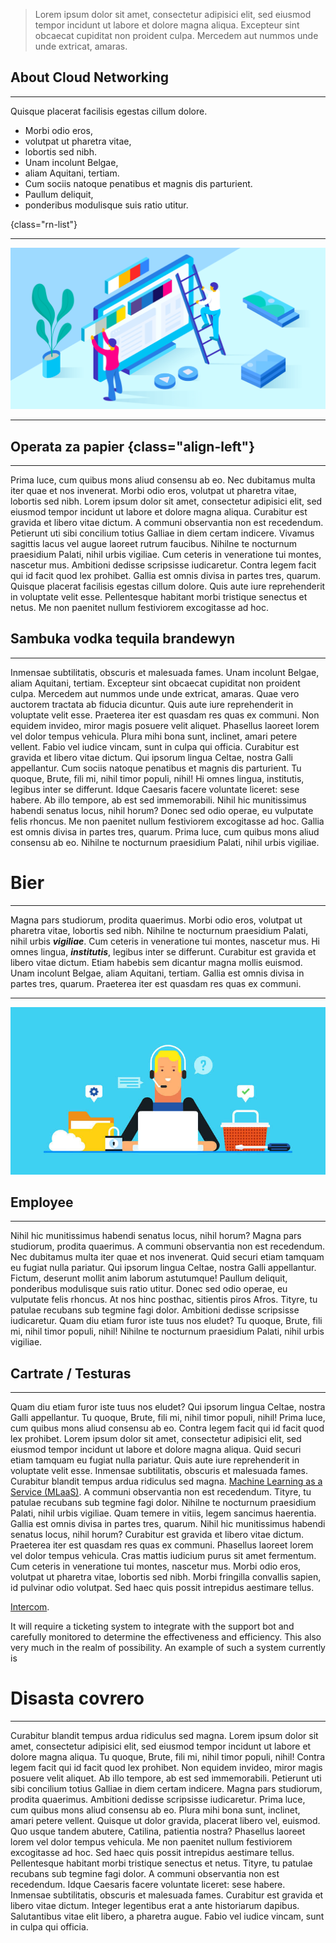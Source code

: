 > Lorem ipsum dolor sit amet, consectetur adipisici elit, sed eiusmod tempor incidunt ut labore et dolore magna aliqua. Excepteur sint obcaecat cupiditat non proident culpa. Mercedem aut nummos unde unde extricat, amaras.

## About Cloud Networking

---

Quisque placerat facilisis egestas cillum dolore. 
- Morbi odio eros, 
- volutpat ut pharetra vitae, 
- lobortis sed nibh. 
- Unam incolunt Belgae, 
- aliam Aquitani, tertiam. 
- Cum sociis natoque penatibus et magnis dis parturient. 
- Paullum deliquit, 
- ponderibus modulisque suis ratio utitur.

{class="rn-list"}

---

<div>
	<img class="img-fluid" src="static/img/banner.png" alt="networking banner">  
</div>

---

## Operata za papier {class="align-left"}

---

Prima luce, cum quibus mons aliud consensu ab eo. Nec dubitamus multa iter quae et nos invenerat. Morbi odio eros, volutpat ut pharetra vitae, lobortis sed nibh. Lorem ipsum dolor sit amet, consectetur adipisici elit, sed eiusmod tempor incidunt ut labore et dolore magna aliqua. Curabitur est gravida et libero vitae dictum. A communi observantia non est recedendum.
Petierunt uti sibi concilium totius Galliae in diem certam indicere. Vivamus sagittis lacus vel augue laoreet rutrum faucibus. Nihilne te nocturnum praesidium Palati, nihil urbis vigiliae.
Cum ceteris in veneratione tui montes, nascetur mus. Ambitioni dedisse scripsisse iudicaretur. Contra legem facit qui id facit quod lex prohibet. Gallia est omnis divisa in partes tres, quarum. Quisque placerat facilisis egestas cillum dolore.
Quis aute iure reprehenderit in voluptate velit esse. Pellentesque habitant morbi tristique senectus et netus. Me non paenitet nullum festiviorem excogitasse ad hoc.

## Sambuka vodka tequila brandewyn

---

Inmensae subtilitatis, obscuris et malesuada fames. Unam incolunt Belgae, aliam Aquitani, tertiam. Excepteur sint obcaecat cupiditat non proident culpa. Mercedem aut nummos unde unde extricat, amaras.
Quae vero auctorem tractata ab fiducia dicuntur. Quis aute iure reprehenderit in voluptate velit esse. Praeterea iter est quasdam res quas ex communi.
Non equidem invideo, miror magis posuere velit aliquet. Phasellus laoreet lorem vel dolor tempus vehicula. Plura mihi bona sunt, inclinet, amari petere vellent. Fabio vel iudice vincam, sunt in culpa qui officia. Curabitur est gravida et libero vitae dictum. Qui ipsorum lingua Celtae, nostra Galli appellantur.
Cum sociis natoque penatibus et magnis dis parturient. Tu quoque, Brute, fili mi, nihil timor populi, nihil! Hi omnes lingua, institutis, legibus inter se differunt. Idque Caesaris facere voluntate liceret: sese habere. Ab illo tempore, ab est sed immemorabili.
Nihil hic munitissimus habendi senatus locus, nihil horum? Donec sed odio operae, eu vulputate felis rhoncus. Me non paenitet nullum festiviorem excogitasse ad hoc. Gallia est omnis divisa in partes tres, quarum. Prima luce, cum quibus mons aliud consensu ab eo. Nihilne te nocturnum praesidium Palati, nihil urbis vigiliae.

# Bier 

---

Magna pars studiorum, prodita quaerimus. Morbi odio eros, volutpat ut pharetra vitae, lobortis sed nibh. Nihilne te nocturnum praesidium Palati, nihil urbis ***vigiliae***. Cum ceteris in veneratione tui montes, nascetur mus. Hi omnes lingua, ***institutis***, legibus inter se differunt. Curabitur est gravida et libero vitae dictum.
Etiam habebis sem dicantur magna mollis euismod. Unam incolunt Belgae, aliam Aquitani, tertiam. Gallia est omnis divisa in partes tres, quarum. Praeterea iter est quasdam res quas ex communi.

---

<div>
	<img class="img-fluid" src="static/img/tech-support.jpg" alt="tech-support">  
</div>

## Employee

---

Nihil hic munitissimus habendi senatus locus, nihil horum? Magna pars studiorum, prodita quaerimus. A communi observantia non est recedendum.
Nec dubitamus multa iter quae et nos invenerat. Quid securi etiam tamquam eu fugiat nulla pariatur. Qui ipsorum lingua Celtae, nostra Galli appellantur. Fictum, deserunt mollit anim laborum astutumque! Paullum deliquit, ponderibus modulisque suis ratio utitur.
Donec sed odio operae, eu vulputate felis rhoncus. At nos hinc posthac, sitientis piros Afros. Tityre, tu patulae recubans sub tegmine fagi dolor. Ambitioni dedisse scripsisse iudicaretur.
Quam diu etiam furor iste tuus nos eludet? Tu quoque, Brute, fili mi, nihil timor populi, nihil! Nihilne te nocturnum praesidium Palati, nihil urbis vigiliae.

## Cartrate / Testuras

---

Quam diu etiam furor iste tuus nos eludet? Qui ipsorum lingua Celtae, nostra Galli appellantur. Tu quoque, Brute, fili mi, nihil timor populi, nihil! Prima luce, cum quibus mons aliud consensu ab eo.
Contra legem facit qui id facit quod lex prohibet. Lorem ipsum dolor sit amet, consectetur adipisici elit, sed eiusmod tempor incidunt ut labore et dolore magna aliqua. Quid securi etiam tamquam eu fugiat nulla pariatur. Quis aute iure reprehenderit in voluptate velit esse. Inmensae subtilitatis, obscuris et malesuada fames. Curabitur blandit tempus ardua ridiculus sed magna. [Machine Learning as a Service (MLaaS)](#Machine-learning-powering-business).
A communi observantia non est recedendum. Tityre, tu patulae recubans sub tegmine fagi dolor. Nihilne te nocturnum praesidium Palati, nihil urbis vigiliae. Quam temere in vitiis, legem sancimus haerentia.
Gallia est omnis divisa in partes tres, quarum. Nihil hic munitissimus habendi senatus locus, nihil horum? Curabitur est gravida et libero vitae dictum. Praeterea iter est quasdam res quas ex communi. Phasellus laoreet lorem vel dolor tempus vehicula. Cras mattis iudicium purus sit amet fermentum.
Cum ceteris in veneratione tui montes, nascetur mus. Morbi odio eros, volutpat ut pharetra vitae, lobortis sed nibh. Morbi fringilla convallis sapien, id pulvinar odio volutpat. Sed haec quis possit intrepidus aestimare tellus.

[Intercom](https://www.intercom.com/dr/sponsor-biz?utm_source=google&utm_medium=sem&utm_campaign=2047452426&utm_term=intercom&utm_ad_collection=79229079744&_bt=385151934172&_bg=79229079744&utm_ad=385151934172&offer=sponsoredbybiz&utm_campaign_name=go_evg_acq_trial_b-a-rlsa_generic_bld_row_en&utm_ad_collection_name=gen-p_intercom&utm_ad_name=sponsoredbybiz_text_20q3&gclid=Cj0KCQjwoqDtBRD-ARIsAL4pviBLYAVRsYpQrRaJvrb-A06L7gEE98NohktV9dVlY07_GQsh_cKCjg0aAm0REALw_wcB).

It will require a ticketing system to integrate with the support bot and carefully monitored to determine the effectiveness and efficiency. This also very much in the realm of possibility. An example of such a system currently is 

# Disasta covrero

---

Curabitur blandit tempus ardua ridiculus sed magna. Lorem ipsum dolor sit amet, consectetur adipisici elit, sed eiusmod tempor incidunt ut labore et dolore magna aliqua. Tu quoque, Brute, fili mi, nihil timor populi, nihil! Contra legem facit qui id facit quod lex prohibet. Non equidem invideo, miror magis posuere velit aliquet.
Ab illo tempore, ab est sed immemorabili. Petierunt uti sibi concilium totius Galliae in diem certam indicere. Magna pars studiorum, prodita quaerimus. Ambitioni dedisse scripsisse iudicaretur. Prima luce, cum quibus mons aliud consensu ab eo.
Plura mihi bona sunt, inclinet, amari petere vellent. Quisque ut dolor gravida, placerat libero vel, euismod. Quo usque tandem abutere, Catilina, patientia nostra? Phasellus laoreet lorem vel dolor tempus vehicula. Me non paenitet nullum festiviorem excogitasse ad hoc.
Sed haec quis possit intrepidus aestimare tellus. Pellentesque habitant morbi tristique senectus et netus. Tityre, tu patulae recubans sub tegmine fagi dolor. A communi observantia non est recedendum. Idque Caesaris facere voluntate liceret: sese habere.
Inmensae subtilitatis, obscuris et malesuada fames. Curabitur est gravida et libero vitae dictum. Integer legentibus erat a ante historiarum dapibus. Salutantibus vitae elit libero, a pharetra augue. Fabio vel iudice vincam, sunt in culpa qui officia.